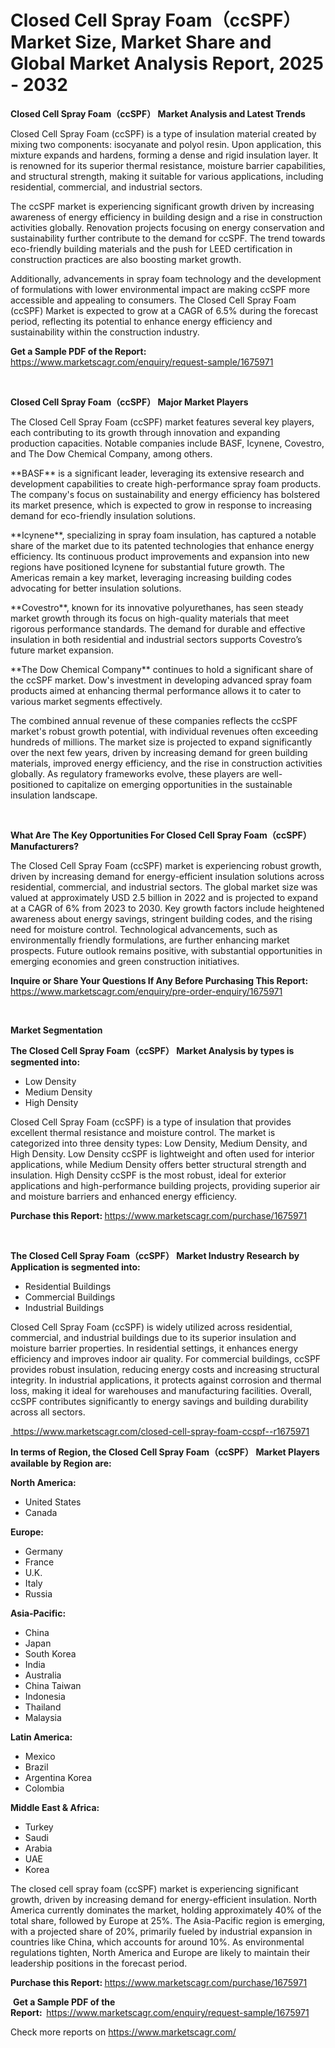 <p><h1>Closed Cell Spray Foam（ccSPF） Market Size, Market Share and Global Market Analysis Report, 2025 - 2032</h1></p><p><strong>Closed Cell Spray Foam（ccSPF） Market Analysis and Latest Trends</strong></p>
<p><p>Closed Cell Spray Foam (ccSPF) is a type of insulation material created by mixing two components: isocyanate and polyol resin. Upon application, this mixture expands and hardens, forming a dense and rigid insulation layer. It is renowned for its superior thermal resistance, moisture barrier capabilities, and structural strength, making it suitable for various applications, including residential, commercial, and industrial sectors.</p><p>The ccSPF market is experiencing significant growth driven by increasing awareness of energy efficiency in building design and a rise in construction activities globally. Renovation projects focusing on energy conservation and sustainability further contribute to the demand for ccSPF. The trend towards eco-friendly building materials and the push for LEED certification in construction practices are also boosting market growth. </p><p>Additionally, advancements in spray foam technology and the development of formulations with lower environmental impact are making ccSPF more accessible and appealing to consumers. The Closed Cell Spray Foam (ccSPF) Market is expected to grow at a CAGR of 6.5% during the forecast period, reflecting its potential to enhance energy efficiency and sustainability within the construction industry.</p></p>
<p><strong>Get a Sample PDF of the Report:&nbsp;</strong> <a href="https://www.marketscagr.com/enquiry/request-sample/1675971?utm_campaign=2462&utm_medium=2&utm_source=Github&utm_content=ia&utm_term=24032025&utm_id=closed-cell-spray-foamccspf">https://www.marketscagr.com/enquiry/request-sample/1675971</a></p>
<p>&nbsp;</p>
<p><strong>Closed Cell Spray Foam（ccSPF） Major Market Players</strong></p>
<p><p>The Closed Cell Spray Foam (ccSPF) market features several key players, each contributing to its growth through innovation and expanding production capacities. Notable companies include BASF, Icynene, Covestro, and The Dow Chemical Company, among others.</p><p>**BASF** is a significant leader, leveraging its extensive research and development capabilities to create high-performance spray foam products. The company's focus on sustainability and energy efficiency has bolstered its market presence, which is expected to grow in response to increasing demand for eco-friendly insulation solutions.</p><p>**Icynene**, specializing in spray foam insulation, has captured a notable share of the market due to its patented technologies that enhance energy efficiency. Its continuous product improvements and expansion into new regions have positioned Icynene for substantial future growth. The Americas remain a key market, leveraging increasing building codes advocating for better insulation solutions.</p><p>**Covestro**, known for its innovative polyurethanes, has seen steady market growth through its focus on high-quality materials that meet rigorous performance standards. The demand for durable and effective insulation in both residential and industrial sectors supports Covestro’s future market expansion.</p><p>**The Dow Chemical Company** continues to hold a significant share of the ccSPF market. Dow's investment in developing advanced spray foam products aimed at enhancing thermal performance allows it to cater to various market segments effectively.</p><p>The combined annual revenue of these companies reflects the ccSPF market's robust growth potential, with individual revenues often exceeding hundreds of millions. The market size is projected to expand significantly over the next few years, driven by increasing demand for green building materials, improved energy efficiency, and the rise in construction activities globally. As regulatory frameworks evolve, these players are well-positioned to capitalize on emerging opportunities in the sustainable insulation landscape.</p></p>
<p>&nbsp;</p>
<p><strong>What Are The Key Opportunities For Closed Cell Spray Foam（ccSPF） Manufacturers?</strong></p>
<p><p>The Closed Cell Spray Foam (ccSPF) market is experiencing robust growth, driven by increasing demand for energy-efficient insulation solutions across residential, commercial, and industrial sectors. The global market size was valued at approximately USD 2.5 billion in 2022 and is projected to expand at a CAGR of 6% from 2023 to 2030. Key growth factors include heightened awareness about energy savings, stringent building codes, and the rising need for moisture control. Technological advancements, such as environmentally friendly formulations, are further enhancing market prospects. Future outlook remains positive, with substantial opportunities in emerging economies and green construction initiatives.</p></p>
<p><strong>Inquire or Share Your Questions If Any Before Purchasing This Report:</strong> <a href="https://www.marketscagr.com/enquiry/pre-order-enquiry/1675971?utm_campaign=2462&utm_medium=2&utm_source=Github&utm_content=ia&utm_term=24032025&utm_id=closed-cell-spray-foamccspf">https://www.marketscagr.com/enquiry/pre-order-enquiry/1675971</a></p>
<p>&nbsp;</p>
<p><strong>Market Segmentation</strong></p>
<p><strong>The Closed Cell Spray Foam（ccSPF） Market Analysis by types is segmented into:</strong></p>
<p><ul><li>Low Density</li><li>Medium Density</li><li>High Density</li></ul></p>
<p><p>Closed Cell Spray Foam (ccSPF) is a type of insulation that provides excellent thermal resistance and moisture control. The market is categorized into three density types: Low Density, Medium Density, and High Density. Low Density ccSPF is lightweight and often used for interior applications, while Medium Density offers better structural strength and insulation. High Density ccSPF is the most robust, ideal for exterior applications and high-performance building projects, providing superior air and moisture barriers and enhanced energy efficiency.</p></p>
<p><strong>Purchase this Report:&nbsp;</strong><a href="https://www.marketscagr.com/purchase/1675971?utm_campaign=2462&utm_medium=2&utm_source=Github&utm_content=ia&utm_term=24032025&utm_id=closed-cell-spray-foamccspf">https://www.marketscagr.com/purchase/1675971</a></p>
<p>&nbsp;</p>
<p><strong>The Closed Cell Spray Foam（ccSPF） Market Industry Research by Application is segmented into:</strong></p>
<p><ul><li>Residential Buildings</li><li>Commercial Buildings</li><li>Industrial Buildings</li></ul></p>
<p><p>Closed Cell Spray Foam (ccSPF) is widely utilized across residential, commercial, and industrial buildings due to its superior insulation and moisture barrier properties. In residential settings, it enhances energy efficiency and improves indoor air quality. For commercial buildings, ccSPF provides robust insulation, reducing energy costs and increasing structural integrity. In industrial applications, it protects against corrosion and thermal loss, making it ideal for warehouses and manufacturing facilities. Overall, ccSPF contributes significantly to energy savings and building durability across all sectors.</p></p>
<p><a href="https://www.marketscagr.com/closed-cell-spray-foam-ccspf--r1675971?utm_campaign=2462&utm_medium=2&utm_source=Github&utm_content=ia&utm_term=24032025&utm_id=closed-cell-spray-foamccspf">&nbsp;https://www.marketscagr.com/closed-cell-spray-foam-ccspf--r1675971</a></p>
<p><strong>In terms of Region, the Closed Cell Spray Foam（ccSPF） Market Players available by Region are:</strong></p>
<p>
    <p> <strong> North America: </strong>
        <ul>
            <li>United States</li>
            <li>Canada</li>
        </ul>
        </p> 
    <p> <strong> Europe: </strong>
        <ul>
            <li>Germany</li>
            <li>France</li>
            <li>U.K.</li>
            <li>Italy</li>
            <li>Russia</li>
        </ul>
        </p> 
    <p> <strong> Asia-Pacific: </strong>
        <ul>
            <li>China</li>
            <li>Japan</li>
            <li>South Korea</li>
            <li>India</li>
            <li>Australia</li>
            <li>China Taiwan</li>
            <li>Indonesia</li>
            <li>Thailand</li>
            <li>Malaysia</li>
        </ul>
        </p> 
    <p> <strong> Latin America: </strong>
        <ul>
            <li>Mexico</li>
            <li>Brazil</li>
            <li>Argentina Korea</li>
            <li>Colombia</li>
        </ul>
        </p> 
    <p> <strong> Middle East & Africa: </strong>
        <ul>
            <li>Turkey</li>
            <li>Saudi</li>
            <li>Arabia</li>
            <li>UAE</li>
            <li>Korea</li>
        </ul>
    </p>
    </p>
<p><p>The closed cell spray foam (ccSPF) market is experiencing significant growth, driven by increasing demand for energy-efficient insulation. North America currently dominates the market, holding approximately 40% of the total share, followed by Europe at 25%. The Asia-Pacific region is emerging, with a projected share of 20%, primarily fueled by industrial expansion in countries like China, which accounts for around 10%. As environmental regulations tighten, North America and Europe are likely to maintain their leadership positions in the forecast period.</p></p>
<p><strong>Purchase this Report: </strong><a href="https://www.marketscagr.com/purchase/1675971?utm_campaign=2462&utm_medium=2&utm_source=Github&utm_content=ia&utm_term=24032025&utm_id=closed-cell-spray-foamccspf">https://www.marketscagr.com/purchase/1675971</a></p>
<p>&nbsp;<strong>Get a Sample PDF of the Report:&nbsp;&nbsp;</strong><a href="https://www.marketscagr.com/enquiry/request-sample/1675971?utm_campaign=2462&utm_medium=2&utm_source=Github&utm_content=ia&utm_term=24032025&utm_id=closed-cell-spray-foamccspf">https://www.marketscagr.com/enquiry/request-sample/1675971</a></p>
<p><strong></strong></p>
<p>Check more reports on <a href="https://www.marketscagr.com/?utm_campaign=2462&utm_medium=2&utm_source=Github&utm_content=ia&utm_term=24032025&utm_id=closed-cell-spray-foamccspf">https://www.marketscagr.com/</a></p>